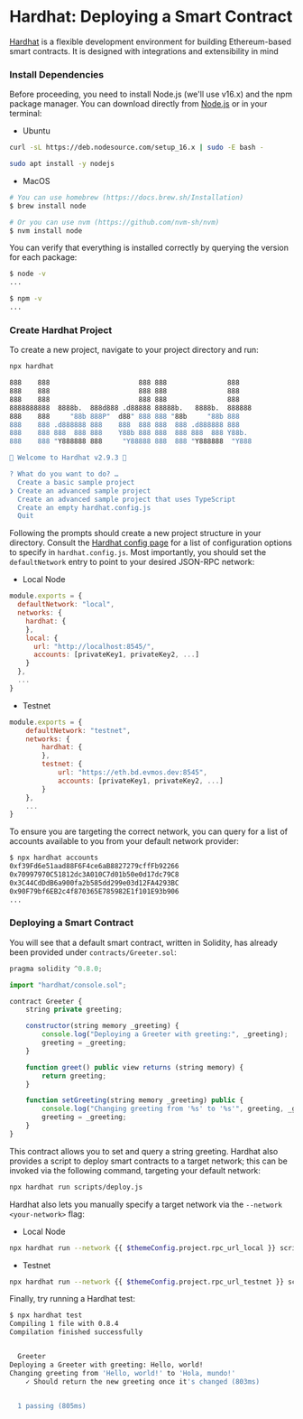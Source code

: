 # Hardhat: Deploying a Smart Contract
[Hardhat](https://hardhat.org/) is a flexible development environment for building Ethereum-based smart contracts. It is designed with integrations and extensibility in mind

### Install Dependencies
Before proceeding, you need to install Node.js (we'll use v16.x) and the npm package manager. You can download directly from [Node.js](https://nodejs.org/en/download/) or in your terminal:

- Ubuntu
```bash
curl -sL https://deb.nodesource.com/setup_16.x | sudo -E bash -

sudo apt install -y nodejs
```
- MacOS
```bash
# You can use homebrew (https://docs.brew.sh/Installation)
$ brew install node

# Or you can use nvm (https://github.com/nvm-sh/nvm)
$ nvm install node 
```

You can verify that everything is installed correctly by querying the version for each package:
```bash
$ node -v
...

$ npm -v
...
```

### Create Hardhat Project
To create a new project, navigate to your project directory and run:
```bash
npx hardhat

888    888                      888 888               888
888    888                      888 888               888
888    888                      888 888               888
8888888888  8888b.  888d888 .d88888 88888b.   8888b.  888888
888    888     "88b 888P"  d88" 888 888 "88b     "88b 888
888    888 .d888888 888    888  888 888  888 .d888888 888
888    888 888  888 888    Y88b 888 888  888 888  888 Y88b.
888    888 "Y888888 888     "Y88888 888  888 "Y888888  "Y888

👷 Welcome to Hardhat v2.9.3 👷‍

? What do you want to do? …
  Create a basic sample project
❯ Create an advanced sample project
  Create an advanced sample project that uses TypeScript
  Create an empty hardhat.config.js
  Quit
```
Following the prompts should create a new project structure in your directory. Consult the [Hardhat config page](https://hardhat.org/config/) 
for a list of configuration options to specify in `hardhat.config.js`. Most importantly, you should set the `defaultNetwork` entry to point to your desired JSON-RPC network:

- Local Node
```js
module.exports = {
  defaultNetwork: "local",
  networks: {
    hardhat: {
    },
    local: {
      url: "http://localhost:8545/",
      accounts: [privateKey1, privateKey2, ...]
    }
  },
  ...
} 
```
- Testnet
```js
module.exports = {
    defaultNetwork: "testnet",
    networks: {
        hardhat: {
        },
        testnet: {
            url: "https://eth.bd.evmos.dev:8545",
            accounts: [privateKey1, privateKey2, ...]
        }
    },
    ...
}
```

To ensure you are targeting the correct network, you can query for a list of accounts available to you from your default network provider:

```bash
$ npx hardhat accounts
0xf39Fd6e51aad88F6F4ce6aB8827279cffFb92266
0x70997970C51812dc3A010C7d01b50e0d17dc79C8
0x3C44CdDdB6a900fa2b585dd299e03d12FA4293BC
0x90F79bf6EB2c4f870365E785982E1f101E93b906
...
```

### Deploying a Smart Contract
You will see that a default smart contract, written in Solidity, has already been provided under `contracts/Greeter.sol`:
```js
pragma solidity ^0.8.0;

import "hardhat/console.sol";

contract Greeter {
    string private greeting;

    constructor(string memory _greeting) {
        console.log("Deploying a Greeter with greeting:", _greeting);
        greeting = _greeting;
    }

    function greet() public view returns (string memory) {
        return greeting;
    }

    function setGreeting(string memory _greeting) public {
        console.log("Changing greeting from '%s' to '%s'", greeting, _greeting);
        greeting = _greeting;
    }
}

```

This contract allows you to set and query a string greeting. Hardhat also provides a script to deploy smart contracts to a target network; this can be invoked via the following command, targeting your default network:
```bash
npx hardhat run scripts/deploy.js
```

Hardhat also lets you manually specify a target network via the `--network <your-network>` flag:

- Local Node
```bash
npx hardhat run --network {{ $themeConfig.project.rpc_url_local }} scripts/deploy.js
```

- Testnet

```bash
npx hardhat run --network {{ $themeConfig.project.rpc_url_testnet }} scripts/deploy.js
```

Finally, try running a Hardhat test:
```bash
$ npx hardhat test
Compiling 1 file with 0.8.4
Compilation finished successfully


  Greeter
Deploying a Greeter with greeting: Hello, world!
Changing greeting from 'Hello, world!' to 'Hola, mundo!'
    ✓ Should return the new greeting once it's changed (803ms)


  1 passing (805ms)
```


